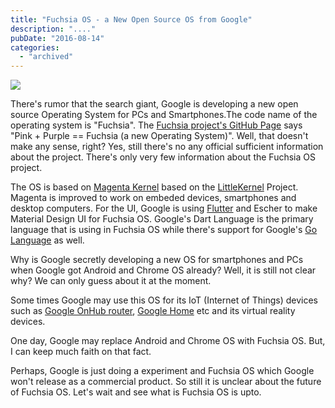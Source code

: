 ```yaml
---
title: "Fuchsia OS - a New Open Source OS from Google"
description: "...."
pubDate: "2016-08-14"
categories: 
  - "archived"
---
```


[![](/images/Fuchsia-os.png)](https://2.bp.blogspot.com/-wWpR_lWcCn8/V7AK2QzIoRI/AAAAAAAADFc/AAyZ6wqeuEk_66htLoUmvYLDmpSsPSd6gCLcB/s1600/Fuchsia-os.png)

  

There's rumor that the search giant, Google is developing a new open source Operating System for PCs and Smartphones.The code name of the operating system is "Fuchsia". The [Fuchsia project's GitHub Page](https://github.com/fuchsia-mirror) says "Pink + Purple == Fuchsia (a new Operating System)". Well, that doesn't make any sense, right? Yes, still there's no any official sufficient information about the project. There's only very few information about the Fuchsia OS project.

  

The OS is based on [Magenta Kernel](https://fuchsia.googlesource.com/magenta/+/master/docs/mg_and_lk.md) based on the [LittleKernel](https://github.com/littlekernel/lk) Project. Magenta is improved to work on embeded devices, smartphones and desktop computers. For the UI, Google is using [Flutter](https://flutter.io/) and Escher to make Material Design UI for Fuchsia OS. Google's Dart Language is the primary language that is using in Fuchsia OS while there's support for Google's [Go Language](http://www.buddhilive.com/2015/07/go-language-and-its-future.html) as well.

  

Why is Google secretly developing a new OS for smartphones and PCs when Google got Android and Chrome OS already? Well, it is still not clear why? We can only guess about it at the moment.

  

Some times Google may use this OS for its IoT (Internet of Things) devices such as [Google OnHub router](http://www.buddhilive.com/2015/09/google-onhub-wireless-router-from-google.html), [Google Home](http://www.buddhilive.com/2016/05/google-home-voice-assistance-from-google.html) etc and its virtual reality devices.

  

One day, Google may replace Android and Chrome OS with Fuchsia OS. But, I can keep much faith on that fact.

  

Perhaps, Google is just doing a experiment and Fuchsia OS which Google won't release as a commercial product. So still it is unclear about the future of Fuchsia OS. Let's wait and see what is Fuchsia OS is upto.

